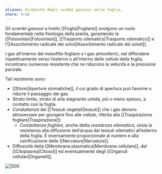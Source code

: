 ```yaml
---
aliases: Dinamiche degli scambi gassosi nella foglia,
share: true
---
```

Gli *scambi gassosi* a livello [[Foglia|Fogliare]] svolgono un ruolo fondamentale nella fisiologia della pianta, garantendo la [[Fotosintesi|Fotosintesi]], [[Trasporto xilematico|Trasporto xilematico]] e l’[[Assorbimento radicale dei soluti|Assorbimento radicale dei soluti]].

I gas all’interno del mesofillo fogliare o i gas atmosferici, nel diffondere rispettivamente verso l’esterno o all’interno delle cellule della foglia, incontrano numerose resistente che ne riducono la velocità e la pressione parziale.

Tali resistente sono:
- [[Stomi|Aperture stomatiche]], il cui grado di apertura può favorire o ridurre il passaggio dei gas.
- *Strato limite*, strato di aria stagnante umida, più o meno spesso, a contatto con la foglia.
- *Conduttanza* dei [[Tessuti vegetali|tessuti]] che i gas devono attraversare per giungere fino alle cellule, riferita alla [[Traspirazione fogliare|Traspirazione]]:
	- *Conduttanza fogliare*, anche detta *resistenza xilematica*, ossia la resistenza alla diffusione dell’acqua dai tessuti xilematici all’esterno della foglia. È inversamente proporzionale al numero e alla ramificazione delle [[Nervature|Nervature]].
- Diffusività della [[Membrana plasmatica|Membrana cellulare]], del [[Citoplasma|Citosol]] ed eventualmente degli [[Organuli cellulari|Organelli]].


![|500](a6e5e8bed8ad538db5104b3ad026343b_MD5%201.png)